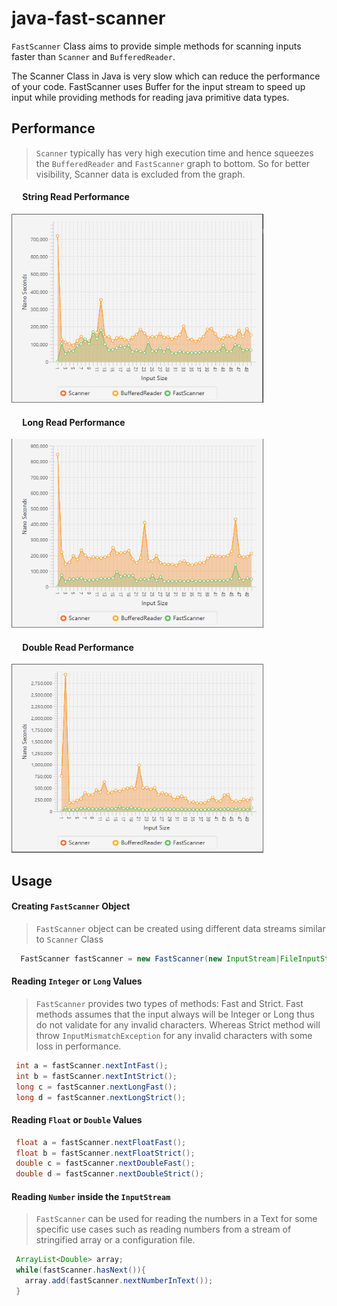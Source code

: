 # java-fast-scanner
`FastScanner` Class aims to provide simple methods for scanning inputs faster than `Scanner` and `BufferedReader`. 

The Scanner Class in Java is very slow which can reduce the performance of your code. FastScanner uses Buffer for the input stream to speed up input while providing methods for 
reading java primitive data types.

## Performance
> `Scanner` typically has very high execution time and hence squeezes the `BufferedReader` and `FastScanner` graph to bottom. So for better visibility, Scanner data is excluded from the graph. 

#### &emsp; String Read Performance 
<img width="403" height="302" alt="String Read Benchmark" src="https://github.com/KaustubhDandekar/java-fast-scanner/blob/master/benchmark/images/string_read_benchmark.PNG" />
 
#### &emsp; Long Read Performance
<img width="403" height="302" alt="Long Read Benchmark" src="https://github.com/KaustubhDandekar/java-fast-scanner/blob/master/benchmark/images/long_benchmark.PNG" />

#### &emsp; Double Read Performance
<img width="403" height="302" alt="Double Read Benchmark" src="https://github.com/KaustubhDandekar/java-fast-scanner/blob/master/benchmark/images/double_benchmark.PNG" />


## Usage

#### Creating `FastScanner` Object
> `FastScanner` object can be created using different data streams similar to `Scanner` Class
```java
  FastScanner fastScanner = new FastScanner(new InputStream|FileInputStream|File|Path|String);
```

#### Reading `Integer` or `Long` Values
> `FastScanner` provides two types of methods: Fast and Strict. 
> Fast methods assumes that the input always will be Integer or Long thus do not validate for any invalid characters.
 Whereas Strict method will throw `InputMismatchException` for any invalid characters with some loss in performance.
 ```java
  int a = fastScanner.nextIntFast();
  int b = fastScanner.nextIntStrict();
  long c = fastScanner.nextLongFast();
  long d = fastScanner.nextLongStrict();
```

#### Reading `Float` or `Double` Values
> 
 ```java
  float a = fastScanner.nextFloatFast();
  float b = fastScanner.nextFloatStrict();
  double c = fastScanner.nextDoubleFast();
  double d = fastScanner.nextDoubleStrict();
```

#### Reading `Number` inside the `InputStream`
> `FastScanner` can be used for reading the numbers in a Text for some specific use cases such as reading numbers from a stream of stringified array or a configuration file.
 ```java
  ArrayList<Double> array;
  while(fastScanner.hasNext()){
    array.add(fastScanner.nextNumberInText());
  }
```

